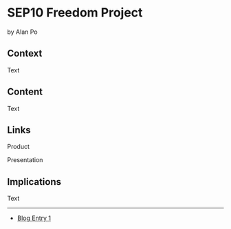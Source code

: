 # SEP10 Freedom Project
by Alan Po

## Context
Text

## Content
Text

## Links

Product

Presentation

## Implications
Text

---

* [Blog Entry 1](entries/entry01.md)
